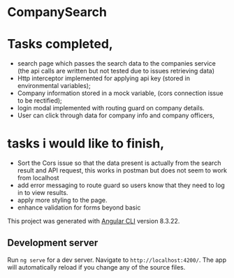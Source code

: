 # CompanySearch

# Tasks completed,

* search page which passes the search data to the companies service (the api calls are written but not tested due to issues retrieving data)
* Http interceptor implemented for applying api key (stored in environmental variables);
* Company information stored in a mock variable, (cors connection issue to be rectified);
* login modal implemented with routing guard on company details.
* User can click through data for company info and company officers,

# tasks i would like to finish,
 * Sort the Cors issue so that the data present is actually from the search result and API request, this works in postman but does not seem to work from localhost
 * add error messaging to route guard so users know that they need to log in to view results.
 * apply more styling to the page.
 * enhance validation for forms beyond basic

This project was generated with [Angular CLI](https://github.com/angular/angular-cli) version 8.3.22.

## Development server

Run `ng serve` for a dev server. Navigate to `http://localhost:4200/`. The app will automatically reload if you change any of the source files.




